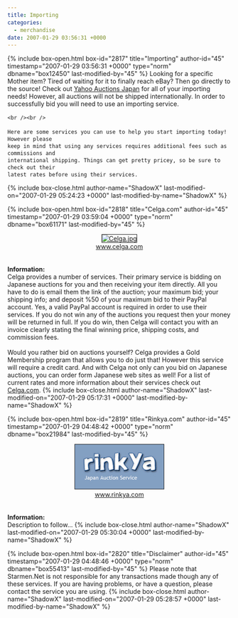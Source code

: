 ```yaml
---
title: Importing
categories:
  - merchandise
date: 2007-01-29 03:56:31 +0000
---
```

{% include box-open.html box-id="2817" title="Importing" author-id="45" timestamp="2007-01-29 03:56:31 +0000" type="norm" dbname="box12450" last-modified-by="45" %}
	Looking for a specific Mother item? Tired of waiting for it to finally reach eBay? 
	Then go directly to the source! Check out <a href="http://auctions.yahoo.co.jp/jp/">Yahoo Auctions Japan</a> 
	for all of your importing needs! However, all auctions will not be shipped 
	internationally. In order to successfully bid you will need to use an importing service.

	<br /><br />

	Here are some services you can use to help you start importing today! However please 
	keep in mind that using any services requires additional fees such as commissions and 
	international shipping. Things can get pretty pricey, so be sure to check out their 
	latest rates before using their services.
{% include box-close.html author-name="ShadowX" last-modified-on="2007-01-29 05:24:23 +0000" last-modified-by-name="ShadowX" %}

{% include box-open.html box-id="2818" title="Celga.com" author-id="45" timestamp="2007-01-29 03:59:04 +0000" type="norm" dbname="box61171" last-modified-by="45" %}
	<center>
	<a href="http://www.celga.com"><img src="http://www.starmen.net/merchandise/auctions/celga.jpg" border="1" alt="Celga.jpg" /><br />www.celga.com</a>
	</center>
	<br /><br />
	<b>Information:</b>
	<br />
	Celga provides a number of services. Their primary service is bidding on Japanese 
	auctions for you and then receiving your item directly. All you have to do is email 
	them the link of the auction; your maximum bid; your shipping info; and deposit %50 
	of your maximum bid to their PayPal account. Yes, a valid PayPal account is required 
	in order to use their services. If you do not win any of the auctions you request then 
	your money will be returned in full. If you do win, then Celga will contact you with an 
	invoice clearly stating the final winning price, shipping costs, and commission fees.
	<br /><br />
	Would you rather bid on auctions yourself? Celga provides a Gold Membership program that 
	allows you to do just that! However this service will require a credit card. And with 
	Celga not only can you bid on Japanese auctions, you can order form Japanese web sites 
	as well! For a list of current rates and more information about their services check out 
	<a href="http://www.celga.com/">Celga.com</a>.
{% include box-close.html author-name="ShadowX" last-modified-on="2007-01-29 05:17:31 +0000" last-modified-by-name="ShadowX" %}

{% include box-open.html box-id="2819" title="Rinkya.com" author-id="45" timestamp="2007-01-29 04:48:42 +0000" type="norm" dbname="box21984" last-modified-by="45" %}
	<center>
	<a href="http://www.rinkya.com/"><img src="/merchandise/auctions/rinkya.jpg" border="1" alt="Celga.com" /><br />www.rinkya.com</a>
	</center>
	<br /><br />
	<b>Information:</b>
	<br />
	Description to follow...
{% include box-close.html author-name="ShadowX" last-modified-on="2007-01-29 05:30:04 +0000" last-modified-by-name="ShadowX" %}

{% include box-open.html box-id="2820" title="Disclaimer" author-id="45" timestamp="2007-01-29 04:48:46 +0000" type="norm" dbname="box55413" last-modified-by="45" %}
	Please note that Starmen.Net is not responsible for any transactions made though any 
	of these services. If you are having problems, or have a question, please contact the 
	service you are using.
{% include box-close.html author-name="ShadowX" last-modified-on="2007-01-29 05:28:57 +0000" last-modified-by-name="ShadowX" %}
